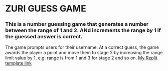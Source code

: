 # ZURI GUESS GAME
### This is a number guessing game that generates a number between the range of 1 and 2. ANd increments the range by 1 if the guessed answer is correct. 
The game prompts users for their username. At a correct guess, the game awards the player a point and move them to stage 2 by increasing the range limit value by 1, e.g. range is from 1 and 3 for stage 2 and so on.
[My Replit template link](https://replit.com/@lilstex1/zuriGame?v=1)